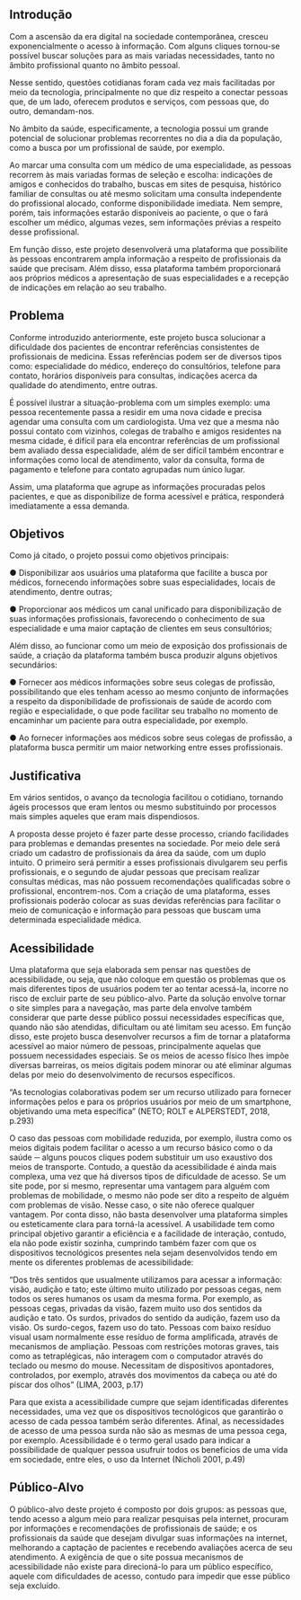 ## Introdução

Com a ascensão da era digital na sociedade contemporânea, cresceu exponencialmente o acesso à informação. Com alguns cliques tornou-se possível buscar soluções para as mais variadas necessidades, tanto no âmbito profissional quanto no âmbito pessoal. 

Nesse sentido, questões cotidianas foram cada vez mais facilitadas por meio da tecnologia, principalmente no que diz respeito a conectar pessoas que, de um lado, oferecem produtos e serviços, com pessoas que, do outro, demandam-nos. 

No âmbito da saúde, especificamente, a tecnologia possui um grande potencial de solucionar problemas recorrentes no dia a dia da população, como a busca por um profissional de saúde, por exemplo. 

Ao marcar uma consulta com um médico de uma especialidade, as pessoas recorrem às mais variadas formas de seleção e escolha: indicações de amigos e conhecidos do trabalho, buscas em sites de pesquisa, histórico familiar de consultas ou até mesmo solicitam uma consulta independente do profissional alocado, conforme disponibilidade imediata. Nem sempre, porém, tais informações estarão disponíveis ao paciente, o que o fará escolher um médico, algumas vezes, sem informações prévias a respeito desse profissional. 

Em função disso, este projeto desenvolverá uma plataforma que possibilite às pessoas encontrarem ampla informação a respeito de profissionais da saúde que precisam. Além disso, essa plataforma também proporcionará aos próprios médicos a apresentação de suas especialidades e a recepção de indicações em relação ao seu trabalho.

## Problema

Conforme introduzido anteriormente, este projeto busca solucionar a dificuldade dos pacientes de encontrar referências consistentes de profissionais de medicina. Essas referências podem ser de diversos tipos como: especialidade do médico, endereço do consultórios, telefone para contato, horários disponíveis para consultas, indicações acerca da qualidade do atendimento, entre outras.

É possível ilustrar a situação-problema com um simples exemplo: uma pessoa recentemente passa a residir em uma nova cidade e precisa agendar uma consulta com um cardiologista. Uma vez que a mesma não possui contato com vizinhos, colegas de trabalho e amigos residentes na mesma cidade, é difícil para ela encontrar referências de um profissional bem avaliado dessa especialidade, além de ser difícil também encontrar e informações como local de atendimento, valor da consulta, forma de pagamento e telefone para contato agrupadas num único lugar.

Assim, uma plataforma que agrupe as informações procuradas pelos pacientes, e que as disponibilize de forma acessível e prática, responderá imediatamente a essa demanda.

## Objetivos

Como já citado, o projeto possui como objetivos principais:

●	Disponibilizar aos usuários uma plataforma que facilite a busca por médicos, fornecendo informações sobre suas especialidades, locais de atendimento, dentre outras;

●	Proporcionar aos médicos um canal unificado para disponibilização de suas informações profissionais, favorecendo o conhecimento de sua especialidade e uma maior captação de clientes em seus consultórios;

Além disso, ao funcionar como um meio de exposição dos profissionais de saúde, a criação da plataforma também busca produzir alguns objetivos secundários: 

●	Fornecer aos médicos informações sobre seus colegas de profissão, possibilitando que eles tenham acesso ao mesmo conjunto de informações a respeito da disponibilidade de profissionais de saúde de acordo com região e especialidade, o que pode facilitar seu trabalho no momento de encaminhar um paciente para outra especialidade, por exemplo. 

●	Ao fornecer informações aos médicos sobre seus colegas de profissão, a plataforma busca permitir um maior networking entre esses profissionais.

## Justificativa

Em vários sentidos, o avanço da tecnologia facilitou o cotidiano, tornando ágeis processos que eram lentos ou mesmo substituindo por processos mais simples aqueles que eram mais dispendiosos. 

A proposta desse projeto é fazer parte desse processo, criando facilidades para problemas e demandas presentes na sociedade. Por meio dele será criado um cadastro de profissionais da área da saúde, com um duplo intuito. O primeiro será permitir a esses profissionais divulgarem seu perfis profissionais, e o segundo de  ajudar pessoas que precisam realizar consultas médicas, mas não possuem recomendações qualificadas sobre o profissional, encontrem-nos. Com a criação de uma plataforma, esses profissionais poderão colocar as suas devidas referências para facilitar o meio de comunicação e informação para pessoas que buscam uma determinada especialidade médica.

## Acessibilidade 

Uma plataforma que seja elaborada sem pensar nas questões de acessibilidade, ou seja, que não coloque em questão os problemas que os mais diferentes tipos de usuários podem ter ao tentar acessá-la, incorre no risco de excluir parte de seu público-alvo. Parte da solução envolve tornar o site simples para a navegação, mas parte dela envolve também considerar que parte desse público possui necessidades específicas que, quando não são atendidas, dificultam ou até limitam seu acesso. 
Em função disso, este projeto busca desenvolver recursos a fim de tornar a plataforma acessível ao maior número de pessoas, principalmente aquelas que possuem necessidades especiais. Se os meios de acesso físico lhes impõe diversas barreiras, os meios digitais podem minorar ou até eliminar  algumas delas por meio do desenvolvimento de recursos específicos.

  “As tecnologias colaborativas podem ser um recurso utilizado para fornecer informações pelos e para os próprios usuários por meio de um smartphone, objetivando uma meta específica” (NETO; ROLT e ALPERSTEDT, 2018, p.293)

O caso das pessoas com mobilidade reduzida, por exemplo, ilustra como os meios digitais podem facilitar o acesso a um recurso básico como o da saúde ─ alguns poucos cliques podem substituir um uso exaustivo dos meios de transporte. Contudo, a questão da acessibilidade é ainda mais complexa, uma vez que há diversos tipos de dificuldade de acesso. Se um site pode, por si mesmo, representar uma vantagem para alguém com problemas de mobilidade, o mesmo não pode ser dito a respeito de alguém com problemas de visão. Nesse caso, o site não oferece qualquer vantagem. 
Por conta disso, não basta desenvolver uma plataforma simples ou esteticamente clara para torná-la acessível. A usabilidade tem como principal objetivo garantir a eficiência e a facilidade de interação, contudo, ela não pode existir sozinha, cumprindo também fazer com que os dispositivos tecnológicos presentes nela sejam desenvolvidos tendo em mente os diferentes problemas de acessibilidade: 

  “Dos três sentidos que usualmente utilizamos para acessar a informação: visão, audição e tato; este último muito utilizado por pessoas cegas, nem todos os seres humanos os usam da mesma forma. Por exemplo, as pessoas cegas, privadas da visão, fazem muito uso dos sentidos da audição e tato. Os surdos, privados do sentido da audição, fazem uso da visão. Os surdo-cegos, fazem uso do tato. Pessoas com baixo resíduo visual usam normalmente esse resíduo de forma amplificada, através de mecanismos de ampliação. Pessoas com restrições motoras graves, tais como as tetraplégicas, não interagem com o computador através do teclado ou mesmo do mouse. Necessitam de dispositivos apontadores, controlados, por exemplo, através dos movimentos da cabeça ou até do piscar dos olhos” (LIMA, 2003, p.17)

Para que exista a acessibilidade cumpre que sejam identificadas diferentes necessidades, uma vez que os dispositivos tecnológicos que garantirão o acesso de cada pessoa também serão diferentes. Afinal, as necessidades de acesso de uma pessoa surda não são as mesmas de uma pessoa cega, por exemplo. Acessibilidade é o termo geral usado para indicar a possibilidade de qualquer pessoa usufruir todos os benefícios de uma vida em sociedade, entre eles, o uso da Internet (Nicholi 2001, p.49)

## Público-Alvo

O público-alvo deste projeto é composto por dois grupos: as pessoas que, tendo acesso a algum meio para realizar pesquisas pela internet, procuram por informações e recomendações de profissionais de saúde; e os profissionais da saúde que desejam divulgar suas informações na internet, melhorando a captação de pacientes e recebendo avaliações acerca de seu atendimento. A exigência de que o site possua mecanismos de acessibilidade não existe para direcioná-lo para um público específico, aquele com dificuldades de acesso, contudo para impedir que esse público seja excluído.
